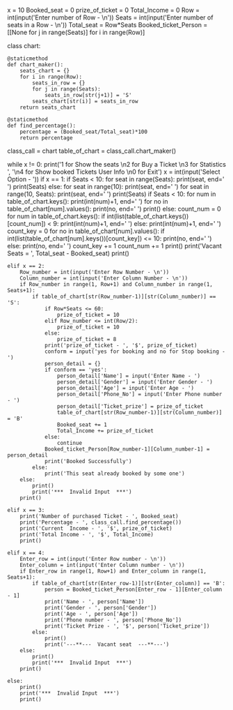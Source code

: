 x = 10
Booked_seat = 0
prize_of_ticket = 0
Total_Income = 0
Row = int(input('Enter number of Row - \n'))
Seats = int(input('Enter number of seats in a Row - \n'))
Total_seat = Row*Seats
Booked_ticket_Person = [[None for j in range(Seats)] for i in range(Row)]

class chart:

    @staticmethod
    def chart_maker():
        seats_chart = {}
        for i in range(Row):
            seats_in_row = {}
            for j in range(Seats):
                seats_in_row[str(j+1)] = 'S'
            seats_chart[str(i)] = seats_in_row
        return seats_chart

    @staticmethod
    def find_percentage():
        percentage = (Booked_seat/Total_seat)*100
        return percentage

class_call = chart
table_of_chart = class_call.chart_maker()

while x != 0:
    print('1 for Show the seats \n2 for Buy a Ticket \n3 for Statistics ',
          '\n4 for Show booked Tickets User Info \n0 for Exit')
    x = int(input('Select Option - '))
    if x == 1:
        if Seats < 10:
            for seat in range(Seats):
                print(seat, end='  ')
            print(Seats)
        else:
            for seat in range(10):
                print(seat, end='  ')
            for seat in range(10, Seats):
                print(seat, end=' ')
            print(Seats)
        if Seats < 10:
            for num in table_of_chart.keys():
                print(int(num)+1, end='  ')
                for no in table_of_chart[num].values():
                    print(no, end='  ')
                print()
        else:
            count_num = 0
            for num in table_of_chart.keys():
                if int(list(table_of_chart.keys())[count_num]) < 9:
                    print(int(num)+1, end='  ')
                else:
                    print(int(num)+1, end=' ')
                count_key = 0
                for no in table_of_chart[num].values():
                    if int(list(table_of_chart[num].keys())[count_key]) <= 10:
                        print(no, end='  ')
                    else:
                        print(no, end='  ')
                    count_key += 1
                count_num += 1
                print()
        print('Vacant Seats = ', Total_seat - Booked_seat)
        print()

    elif x == 2:
        Row_number = int(input('Enter Row Number - \n'))
        Column_number = int(input('Enter Column Number - \n'))
        if Row_number in range(1, Row+1) and Column_number in range(1, Seats+1):
            if table_of_chart[str(Row_number-1)][str(Column_number)] == 'S':
                if Row*Seats <= 60:
                    prize_of_ticket = 10
                elif Row_number <= int(Row/2):
                    prize_of_ticket = 10
                else:
                    prize_of_ticket = 8
                print('prize_of_ticket - ', '$', prize_of_ticket)
                conform = input('yes for booking and no for Stop booking - ')
                person_detail = {}
                if conform == 'yes':
                    person_detail['Name'] = input('Enter Name - ')
                    person_detail['Gender'] = input('Enter Gender - ')
                    person_detail['Age'] = input('Enter Age - ')
                    person_detail['Phone_No'] = input('Enter Phone number - ')
                    person_detail['Ticket_prize'] = prize_of_ticket
                    table_of_chart[str(Row_number-1)][str(Column_number)] = 'B'
                    Booked_seat += 1
                    Total_Income += prize_of_ticket
                else:
                    continue
                Booked_ticket_Person[Row_number-1][Column_number-1] = person_detail
                print('Booked Successfully')
            else:
                print('This seat already booked by some one')
        else:
            print()
            print('***  Invalid Input  ***')
        print()

    elif x == 3:
        print('Number of purchased Ticket - ', Booked_seat)
        print('Percentage - ', class_call.find_percentage())
        print('Current  Income - ', '$', prize_of_ticket)
        print('Total Income - ', '$', Total_Income)
        print()

    elif x == 4:
        Enter_row = int(input('Enter Row number - \n'))
        Enter_column = int(input('Enter Column number - \n'))
        if Enter_row in range(1, Row+1) and Enter_column in range(1, Seats+1):
            if table_of_chart[str(Enter_row-1)][str(Enter_column)] == 'B':
                person = Booked_ticket_Person[Enter_row - 1][Enter_column - 1]
                print('Name - ', person['Name'])
                print('Gender - ', person['Gender'])
                print('Age - ', person['Age'])
                print('Phone number - ', person['Phone_No'])
                print('Ticket Prize - ', '$', person['Ticket_prize'])
            else:
                print()
                print('---**---  Vacant seat  ---**---')
        else:
            print()
            print('***  Invalid Input  ***')
        print()

    else:
        print()
        print('***  Invalid Input  ***')
        print()
